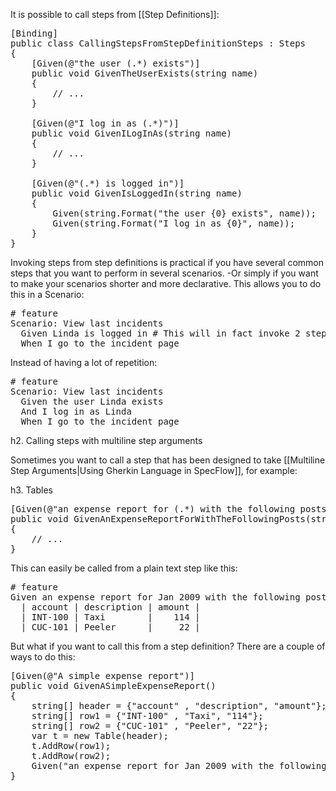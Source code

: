 It is possible to call steps from [[Step Definitions]]:

<pre>
[Binding]
public class CallingStepsFromStepDefinitionSteps : Steps
{
	[Given(@"the user (.*) exists")]
	public void GivenTheUserExists(string name)
	{
		// ...
	}

	[Given(@"I log in as (.*)")]
	public void GivenILogInAs(string name)
	{
		// ...
	}

	[Given(@"(.*) is logged in")]
	public void GivenIsLoggedIn(string name)
	{
		Given(string.Format("the user {0} exists", name));
		Given(string.Format("I log in as {0}", name));
	}
}	
</pre>

Invoking steps from step definitions is practical if you have several common steps that you want to perform in several scenarios. -Or simply if you want to make your scenarios shorter and more declarative. This allows you to do this in a Scenario:

<pre>
# feature
Scenario: View last incidents
  Given Linda is logged in # This will in fact invoke 2 step definitions
  When I go to the incident page
</pre>

Instead of having a lot of repetition:

<pre>
# feature
Scenario: View last incidents
  Given the user Linda exists
  And I log in as Linda
  When I go to the incident page
</pre>

h2. Calling steps with multiline step arguments 

Sometimes you want to call a step that has been designed to take [[Multiline Step Arguments|Using Gherkin Language in SpecFlow]], for example:

h3. Tables

<pre>
[Given(@"an expense report for (.*) with the following posts:")]
public void GivenAnExpenseReportForWithTheFollowingPosts(string date, Table postTable)
{
	// ...
}
</pre>

This can easily be called from a plain text step like this:

<pre>
# feature
Given an expense report for Jan 2009 with the following posts:
  | account | description | amount |
  | INT-100 | Taxi        |    114 |
  | CUC-101 | Peeler      |     22 |
</pre>

But what if you want to call this from a step definition? There are a couple of ways to do this:

<pre>
[Given(@"A simple expense report")]
public void GivenASimpleExpenseReport()
{
    string[] header = {"account" , "description", "amount"};
    string[] row1 = {"INT-100" , "Taxi", "114"};
    string[] row2 = {"CUC-101" , "Peeler", "22"};
    var t = new Table(header);
    t.AddRow(row1);
    t.AddRow(row2);
    Given("an expense report for Jan 2009 with the following posts:", t);
}
</pre>
